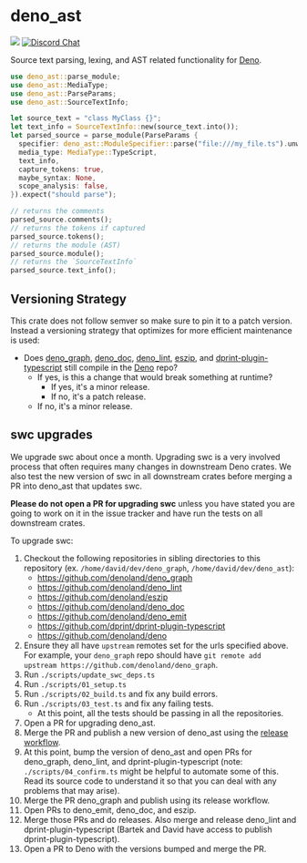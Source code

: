 # deno_ast

[![](https://img.shields.io/crates/v/deno_ast.svg)](https://crates.io/crates/deno_ast)
[![Discord Chat](https://img.shields.io/discord/684898665143206084?logo=discord&style=social)](https://discord.gg/deno)

Source text parsing, lexing, and AST related functionality for
[Deno](https://deno.land).

```rust
use deno_ast::parse_module;
use deno_ast::MediaType;
use deno_ast::ParseParams;
use deno_ast::SourceTextInfo;

let source_text = "class MyClass {}";
let text_info = SourceTextInfo::new(source_text.into());
let parsed_source = parse_module(ParseParams {
  specifier: deno_ast::ModuleSpecifier::parse("file:///my_file.ts").unwrap(),
  media_type: MediaType::TypeScript,
  text_info,
  capture_tokens: true,
  maybe_syntax: None,
  scope_analysis: false,
}).expect("should parse");

// returns the comments
parsed_source.comments();
// returns the tokens if captured
parsed_source.tokens();
// returns the module (AST)
parsed_source.module();
// returns the `SourceTextInfo`
parsed_source.text_info();
```

## Versioning Strategy

This crate does not follow semver so make sure to pin it to a patch version.
Instead a versioning strategy that optimizes for more efficient maintenance is
used:

- Does [deno_graph](https://github.com/denoland/deno_graph),
  [deno_doc](https://github.com/denoland/deno_doc),
  [deno_lint](https://github.com/denoland/deno_lint),
  [eszip](https://github.com/denoland/eszip), and
  [dprint-plugin-typescript](https://github.com/dprint/dprint-plugin-typescript)
  still compile in the [Deno](https://github.com/denoland/deno) repo?
  - If yes, is this a change that would break something at runtime?
    - If yes, it's a minor release.
    - If no, it's a patch release.
  - If no, it's a minor release.

## swc upgrades

We upgrade swc about once a month. Upgrading swc is a very involved process that
often requires many changes in downstream Deno crates. We also test the new
version of swc in all downstream crates before merging a PR into deno_ast that
updates swc.

**Please do not open a PR for upgrading swc** unless you have stated you are
going to work on it in the issue tracker and have run the tests on all
downstream crates.

To upgrade swc:

1. Checkout the following repositories in sibling directories to this repository
   (ex. `/home/david/dev/deno_graph`, `/home/david/dev/deno_ast`):
   - https://github.com/denoland/deno_graph
   - https://github.com/denoland/deno_lint
   - https://github.com/denoland/eszip
   - https://github.com/denoland/deno_doc
   - https://github.com/denoland/deno_emit
   - https://github.com/dprint/dprint-plugin-typescript
   - https://github.com/denoland/deno
1. Ensure they all have `upstream` remotes set for the urls specified above. For
   example, your `deno_graph` repo should have
   `git remote add upstream https://github.com/denoland/deno_graph`.
1. Run `./scripts/update_swc_deps.ts`
1. Run `./scripts/01_setup.ts`
1. Run `./scripts/02_build.ts` and fix any build errors.
1. Run `./scripts/03_test.ts` and fix any failing tests.
   - At this point, all the tests should be passing in all the repositories.
1. Open a PR for upgrading deno_ast.
1. Merge the PR and publish a new version of deno_ast using the
   [release workflow](https://github.com/denoland/deno_ast/actions/workflows/release.yml).
1. At this point, bump the version of deno_ast and open PRs for deno_graph,
   deno_lint, and dprint-plugin-typescript (note: `./scripts/04_confirm.ts`
   might be helpful to automate some of this. Read its source code to understand
   it so that you can deal with any problems that may arise).
1. Merge the PR deno_graph and publish using its release workflow.
1. Open PRs to deno_emit, deno_doc, and eszip.
1. Merge those PRs and do releases. Also merge and release deno_lint and
   dprint-plugin-typescript (Bartek and David have access to publish
   dprint-plugin-typescript).
1. Open a PR to Deno with the versions bumped and merge the PR.

